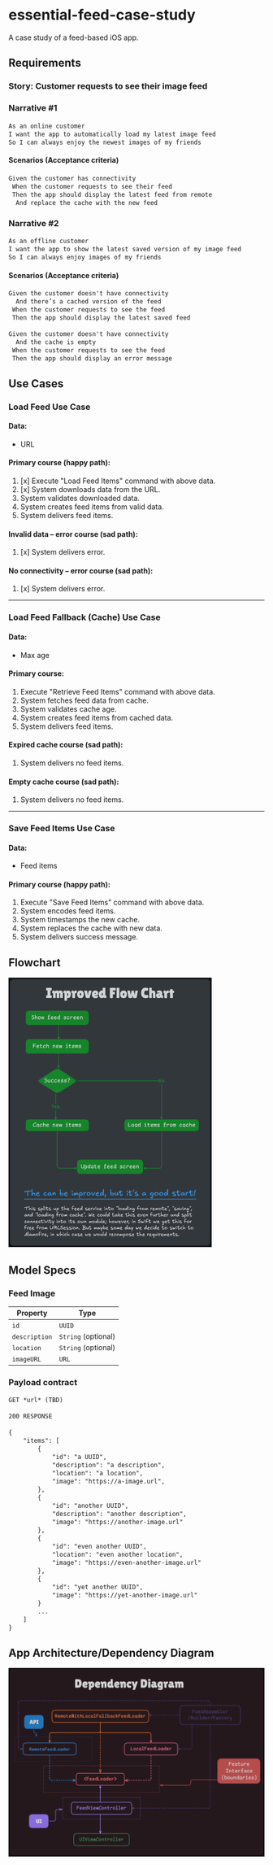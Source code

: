 # essential-feed-case-study

A case study of a feed-based iOS app.

## Requirements

### Story: Customer requests to see their image feed

### Narrative #1

```
As an online customer
I want the app to automatically load my latest image feed
So I can always enjoy the newest images of my friends
```

#### Scenarios (Acceptance criteria)

```
Given the customer has connectivity
 When the customer requests to see their feed
 Then the app should display the latest feed from remote
  And replace the cache with the new feed
```

### Narrative #2

```
As an offline customer
I want the app to show the latest saved version of my image feed
So I can always enjoy images of my friends
```

#### Scenarios (Acceptance criteria)

```
Given the customer doesn't have connectivity
  And there’s a cached version of the feed
 When the customer requests to see the feed
 Then the app should display the latest saved feed

Given the customer doesn't have connectivity
  And the cache is empty
 When the customer requests to see the feed
 Then the app should display an error message
```

## Use Cases

### Load Feed Use Case

#### Data:

- URL

#### Primary course (happy path):

1. [x] Execute "Load Feed Items" command with above data.
1. [x] System downloads data from the URL.
1. System validates downloaded data.
1. System creates feed items from valid data.
1. System delivers feed items.

#### Invalid data – error course (sad path):

1. [x] System delivers error.

#### No connectivity – error course (sad path):

1. [x] System delivers error.

______________________________________________________________________

### Load Feed Fallback (Cache) Use Case

#### Data:

- Max age

#### Primary course:

1. Execute "Retrieve Feed Items" command with above data.
1. System fetches feed data from cache.
1. System validates cache age.
1. System creates feed items from cached data.
1. System delivers feed items.

#### Expired cache course (sad path):

1. System delivers no feed items.

#### Empty cache course (sad path):

1. System delivers no feed items.

______________________________________________________________________

### Save Feed Items Use Case

#### Data:

- Feed items

#### Primary course (happy path):

1. Execute "Save Feed Items" command with above data.
1. System encodes feed items.
1. System timestamps the new cache.
1. System replaces the cache with new data.
1. System delivers success message.

## Flowchart

<img src="feed_flowchart.png" alt="Feed Loading Feature" width="400" height="530">

## Model Specs

### Feed Image

| Property      | Type                |
| ------------- | ------------------- |
| `id`          | `UUID`              |
| `description` | `String` (optional) |
| `location`    | `String` (optional) |
| `imageURL`    | `URL`               |

### Payload contract

```
GET *url* (TBD)

200 RESPONSE

{
	"items": [
		{
			"id": "a UUID",
			"description": "a description",
			"location": "a location",
			"image": "https://a-image.url",
		},
		{
			"id": "another UUID",
			"description": "another description",
			"image": "https://another-image.url"
		},
		{
			"id": "even another UUID",
			"location": "even another location",
			"image": "https://even-another-image.url"
		},
		{
			"id": "yet another UUID",
			"image": "https://yet-another-image.url"
		}
		...
	]
}
```

## App Architecture/Dependency Diagram

![Feed Dependency Diagram](dependency_diagram.png)
